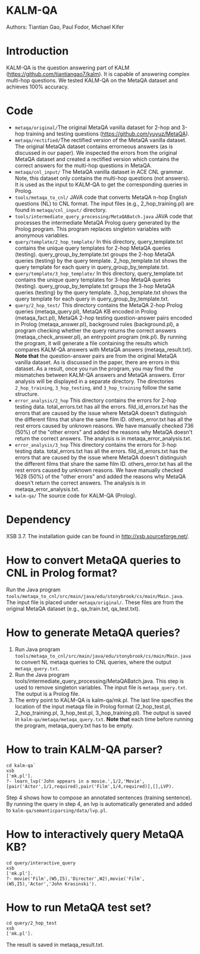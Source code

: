 # KALM-QA
Authors: Tiantian Gao, Paul Fodor, Michael Kifer

# Introduction
KALM-QA is the question answering part of KALM (https://github.com/tiantiangao7/kalm). It is capable of answering complex multi-hop questions. We tested KALM-QA on the MetaQA dataset and achieves 100% accuracy.

# Code

* `metaqa/original/`The original MetaQA vanilla dataset for 2-hop and 3-hop training and testing questions (https://github.com/yuyuz/MetaQA).
* `metaqa/rectified/`The rectified version of the MetaQA vanilla dataset. The original MetaQA dataset contains errorneous answers (as is discussed in our paper). We inspected the errors from the original MetaQA dataset and created a rectified version which contains the  correct answers for the multi-hop questions in MetaQA.
* `metaqa/cnl_input/` The MetaQA vanilla dataset in ACE CNL grammar. Note, this dataset only contains the multi-hop questions (not answers). It is used as the input to KALM-QA to get the corresponding queries in Prolog.
* `tools/metaqa_to_cnl/` JAVA code that converts MetaQA n-hop English questions (NL) to CNL format. The input files (e.g., 2_hop_training.pl) are found in `metaqa/cnl_input/` directory. 
* `tools/intermediate_query_processing/MetaQABatch.java` JAVA code that processes the intermediate MetaQA Prolog query generated by the Prolog program. This program replaces singleton variables with anonymous variables. 
* `query/template/2_hop_template/` In this directory, query_template.txt contains the unique query templates for 2-hop MetaQA queries (testing). query_group_by_template.txt groups the 2-hop MetaQA queries (testing) by the query template. 2_hop_template.txt shows the query template for each query in query_group_by_template.txt.
* `query/template/3_hop_template/` In this directory, query_template.txt contains the unique query templates for 3-hop MetaQA queries (testing). query_group_by_template.txt groups the 3-hop MetaQA queries (testing) by the query template. 3_hop_template.txt shows the query template for each query in query_group_by_template.txt.
* `query/2_hop_test/` This directory contains the MetaQA 2-hop Prolog queries (metaqa_query.pl), MetaQA KB encoded in Prolog (metaqa_fact.pl), MetaQA 2-hop testing question-answer pairs encoded in Prolog (metaqa_answer.pl), background rules (background.pl), a program checking whether the query returns the correct answers (metaqa_check_answer.pl), an entrypoint program (mk.pl). By running the program, it will generate a file containing the results which compares KALM-QA answers with MetaQA answers (metaqa_result.txt). **Note that** the question-answer pairs are from the original MetaQA vanilla dataset. As is discussed in the paper, there are errors in this dataset. As a result, once you run the program, you may find the mismatches between KALM-QA answers and MetaQA answers. Error analysis will be displayed in a separate directory. The directories `2_hop_training`, `3_hop_testing`, and `3_hop_training` follow the same structure.
* `error_analysis/2_hop` This directory contains the errors for 2-hop testing data. total_errors.txt has all the errors. fild_id_errors.txt has the errors that are caused by the issue where MetaQA doesn't distinguish the different films that share the same film ID. others_error.txt has all the rest errors caused by unknown reasons. We have manually checked 736 (50%) of the "other errors" and added the reasons why MetaQA doesn't return the correct answers. The analysis is in metaqa_error_analysis.txt.
* `error_analysis/3_hop` This directory contains the errors for 3-hop testing data. total_errors.txt has all the errors. fild_id_errors.txt has the errors that are caused by the issue where MetaQA doesn't distinguish the different films that share the same film ID. others_error.txt has all the rest errors caused by unknown reasons. We have manually checked 1628 (50%) of the "other errors" and added the reasons why MetaQA doesn't return the correct answers. The analysis is in metaqa_error_analysis.txt.
* `kalm-qa/` The source code for KALM-QA (Prolog).

# Dependency
  XSB 3.7. The installation guide can be found in http://xsb.sourceforge.net/.

# How to convert MetaQA queries to CNL in Prolog format?
Run the Java program ``tools/metaqa_to_cnl/src/main/java/edu/stonybrook/cs/main/Main.java``. The input file is placed under ``metaqa/original/``. These files are from the original MetaQA dataset (e.g., qa_train.txt, qa_test.txt). 

# How to generate MetaQA queries?
1. Run Java program ``tools/metaqa_to_cnl/src/main/java/edu/stonybrook/cs/main/Main.java`` to convert NL metaqa queries to CNL queries, where the output ``metaqa_query.txt``.
2. Run the Java program tools/intermediate_query_processing/MetaQABatch.java. This step is used to remove singleton variables. The input file is ``metaqa_query.txt``. The output is a Prolog file. 
3. The entry point to KALM-QA is kalm-qa/mk.pl. The last line specifies the location of the input metaqa file in Prolog format (2_hop_test.pl, 2_hop_training.pl, 3_hop_test.pl, 3_hop_training.pl). The output is saved in `kalm-qa/metaqa/metaqa_query.txt`. **Note that** each time before running the program, metaqa_query.txt has to be empty.

# How to train KALM-QA parser?
```
cd kalm-qa`
xsb
['mk.pl'].
?- learn_lvp('John appears in a movie.',1/2,'Movie',[pair('Actor',1/1,required),pair('Film',1/4,required)],[],LVP).
```
Step 4 shows how to compose an annotated sentences (training sentence). By running the query in step 4, an lvp is automatically generated and added to `kalm-qa/semanticparsing/data/lvp.pl`.

# How to interactively query MetaQA KB?
```
cd query/interactive_query
xsb
['mk.pl'].
?- movie('Film',(W5,I5),'Director',W2),movie('Film',(W5,I5),'Actor','John Krasinski').
```

# How to run MetaQA test set?
```
cd query/2_hop_test
xsb
['mk.pl'].
```
The result is saved in metaqa_result.txt.
